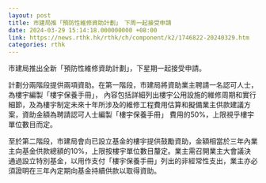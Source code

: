 ```yaml
---
layout: post
title: 市建局推「預防性維修資助計劃」　下周一起接受申請
date: 2024-03-29 15:14:18.000000000 +08:00
link: https://news.rthk.hk/rthk/ch/component/k2/1746822-20240329.htm
categories: rthk
---
```


市建局推出全新「預防性維修資助計劃」，下星期一起接受申請。

計劃分兩階段提供兩項資助。在第一階段，市建局將資助業主聘請一名認可人士，為樓宇編製「樓宇保養手冊」， 內容包括詳細列出樓宇公用設施的維修周期和實行細節，及為樓宇制定未來十年所涉及的維修工程費用估算和擬備業主供款建議方案，資助金額為聘請認可人士編製「樓宇保養手冊」 費用的50%，上限視乎樓宇單位數目而定。

至於第二階段，市建局會向已設立基金的樓宇提供鼓勵資助，金額相當於三年內業主向基金供款總額的10%，上限按樓宇單位數目釐定。業主需召開業主大會議決通過設立特別基金，以用作支付「樓宇保養手冊」列出的非經常性支出，業主亦必須證明在三年內定期向基金持續供款以取得資助。
